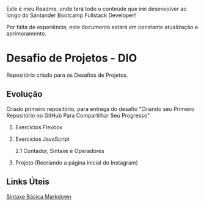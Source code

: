 Este é meu Readme, onde terá todo o conteúde que irei desenvolver ao longo do Santander Bootcamp Fullstack Developer!

Por falta de experiência, este documento estará em constante atualização e aprimoramento.

# Desafio de Projetos - DIO
Repositório criado para os Desafios de Projetos.

## Evolução

Criado primeiro repositório, para entrega do desafio "Criando seu Primeiro Repositório no GitHub Para Compartilhar Seu Progresso"

1. Exercícios Flexbox

2. Exercícios JavaScript
	
	2.1 Contador, Sintaxe e Operadores

3. Projeto (Recriando a página inicial do Instagram)



## Links Úteis
[Sintaxe Básica Markdown](https://www.markdownguide.org/basic-syntax/)

